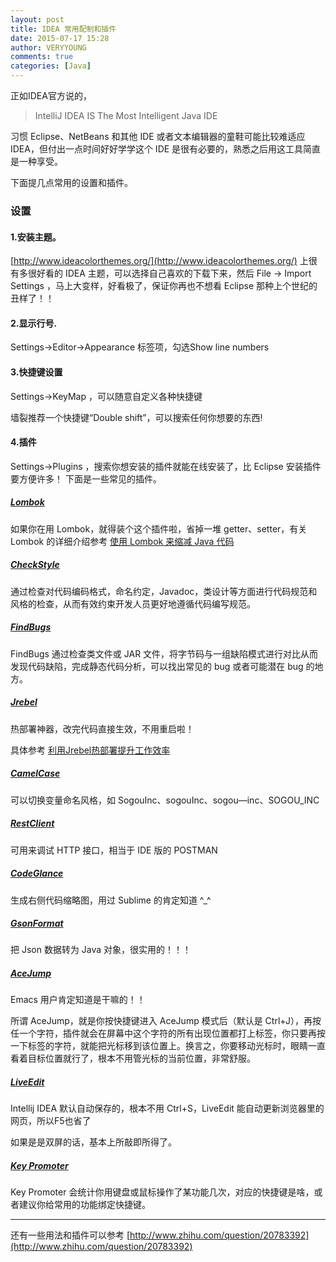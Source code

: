 ```yaml
---
layout: post
title: IDEA 常用配制和插件
date: 2015-07-17 15:28
author: VERYYOUNG
comments: true
categories: [Java]
---
```


正如IDEA官方说的，


>IntelliJ IDEA IS The Most Intelligent Java IDE



习惯 Eclipse、NetBeans 和其他 IDE 或者文本编辑器的童鞋可能比较难适应 IDEA，但付出一点时间好好学学这个 IDE 是很有必要的，熟悉之后用这工具简直是一种享受。



下面提几点常用的设置和插件。

### 设置

#### 1.安装主题。

[http://www.ideacolorthemes.org/](http://www.ideacolorthemes.org/) 上很有多很好看的 IDEA 主题，可以选择自己喜欢的下载下来，然后 File -> Import Settings ，马上大变样，好看极了，保证你再也不想看 Eclipse 那种上个世纪的丑样了！！

#### 2.显示行号.

Settings->Editor->Appearance 标签项，勾选Show line numbers

#### 3.快捷键设置

Settings->KeyMap ，可以随意自定义各种快捷键

墙裂推荐一个快捷键“Double shift”，可以搜索任何你想要的东西!

#### 4.插件

Settings->Plugins ，搜索你想安装的插件就能在线安装了，比 Eclipse 安装插件要方便许多！
下面是一些常见的插件。

##### [Lombok](http://plugins.jetbrains.com/plugin/631)
如果你在用 Lombok，就得装个这个插件啦，省掉一堆 getter、setter，有关 Lombok 的详细介绍参考 [使用 Lombok 来缩减 Java 代码](../blog/2015/10/08/use-lombok-to-reduce-your-java-code.html)

##### [CheckStyle](http://plugins.jetbrains.com/plugin/1065)
通过检查对代码编码格式，命名约定，Javadoc，类设计等方面进行代码规范和风格的检查，从而有效约束开发人员更好地遵循代码编写规范。

##### [FindBugs](https://plugins.jetbrains.com/plugin/3847) 
FindBugs 通过检查类文件或 JAR 文件，将字节码与一组缺陷模式进行对比从而发现代码缺陷，完成静态代码分析，可以找出常见的 bug 或者可能潜在 bug 的地方。

##### [Jrebel](https://plugins.jetbrains.com/plugin/4441)
热部署神器，改完代码直接生效，不用重启啦！

具体参考 [利用Jrebel热部署提升工作效率](/blog/2015/02/05/using-jrebel-hot-deployment-making-work-efficiency.html)

##### [CamelCase](https://plugins.jetbrains.com/plugin/7160)
可以切换变量命名风格，如 SogouInc、sogouInc、sogou—inc、SOGOU_INC

##### [RestClient](https://plugins.jetbrains.com/plugin/5951)
可用来调试 HTTP 接口，相当于 IDE 版的 POSTMAN

##### [CodeGlance](https://plugins.jetbrains.com/plugin/7275)
生成右侧代码缩略图，用过 Sublime 的肯定知道 ^_^

##### [GsonFormat](https://plugins.jetbrains.com/plugin/7654)
把 Json 数据转为 Java 对象，很实用的！！！

##### [AceJump](https://plugins.jetbrains.com/plugin/7086)
Emacs 用户肯定知道是干嘛的！！

所谓 AceJump，就是你按快捷键进入 AceJump 模式后（默认是 Ctrl+J），再按任一个字符，插件就会在屏幕中这个字符的所有出现位置都打上标签，你只要再按一下标签的字符，就能把光标移到该位置上。换言之，你要移动光标时，眼睛一直看着目标位置就行了，根本不用管光标的当前位置，非常舒服。

##### [LiveEdit](https://plugins.jetbrains.com/plugin/7007)
Intellij IDEA 默认自动保存的，根本不用 Ctrl+S，LiveEdit 能自动更新浏览器里的网页，所以F5也省了

如果是是双屏的话，基本上所敲即所得了。

##### [Key Promoter](https://plugins.jetbrains.com/plugin/4455)
Key Promoter 会统计你用键盘或鼠标操作了某功能几次，对应的快捷键是啥，或者建议你给常用的功能绑定快捷键。

---


还有一些用法和插件可以参考 [http://www.zhihu.com/question/20783392](http://www.zhihu.com/question/20783392)
